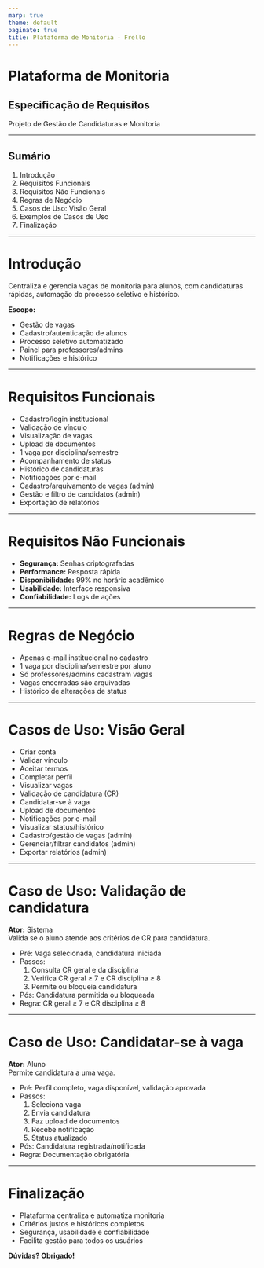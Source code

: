 ```yaml
---
marp: true
theme: default
paginate: true
title: Plataforma de Monitoria - Frello
---
```


# Plataforma de Monitoria  
## Especificação de Requisitos

Projeto de Gestão de Candidaturas e Monitoria

---

## Sumário

1. Introdução  
2. Requisitos Funcionais  
3. Requisitos Não Funcionais  
4. Regras de Negócio  
5. Casos de Uso: Visão Geral  
6. Exemplos de Casos de Uso  
7. Finalização

---

# Introdução

Centraliza e gerencia vagas de monitoria para alunos, com candidaturas rápidas, automação do processo seletivo e histórico.

**Escopo:**
- Gestão de vagas
- Cadastro/autenticação de alunos
- Processo seletivo automatizado
- Painel para professores/admins
- Notificações e histórico

---

# Requisitos Funcionais

- Cadastro/login institucional
- Validação de vínculo
- Visualização de vagas
- Upload de documentos
- 1 vaga por disciplina/semestre
- Acompanhamento de status
- Histórico de candidaturas
- Notificações por e-mail
- Cadastro/arquivamento de vagas (admin)
- Gestão e filtro de candidatos (admin)
- Exportação de relatórios

---

# Requisitos Não Funcionais

- **Segurança:** Senhas criptografadas
- **Performance:** Resposta rápida
- **Disponibilidade:** 99% no horário acadêmico
- **Usabilidade:** Interface responsiva
- **Confiabilidade:** Logs de ações

---

# Regras de Negócio

- Apenas e-mail institucional no cadastro
- 1 vaga por disciplina/semestre por aluno
- Só professores/admins cadastram vagas
- Vagas encerradas são arquivadas
- Histórico de alterações de status

---

# Casos de Uso: Visão Geral

- Criar conta
- Validar vínculo
- Aceitar termos
- Completar perfil
- Visualizar vagas
- Validação de candidatura (CR)
- Candidatar-se à vaga
- Upload de documentos
- Notificações por e-mail
- Visualizar status/histórico
- Cadastro/gestão de vagas (admin)
- Gerenciar/filtrar candidatos (admin)
- Exportar relatórios (admin)

---

# Caso de Uso: Validação de candidatura

**Ator:** Sistema  
Valida se o aluno atende aos critérios de CR para candidatura.

- Pré: Vaga selecionada, candidatura iniciada
- Passos:
  1. Consulta CR geral e da disciplina
  2. Verifica CR geral ≥ 7 e CR disciplina ≥ 8
  3. Permite ou bloqueia candidatura
- Pós: Candidatura permitida ou bloqueada  
- Regra: CR geral ≥ 7 e CR disciplina ≥ 8

---

# Caso de Uso: Candidatar-se à vaga

**Ator:** Aluno  
Permite candidatura a uma vaga.

- Pré: Perfil completo, vaga disponível, validação aprovada
- Passos:
  1. Seleciona vaga
  2. Envia candidatura
  3. Faz upload de documentos
  4. Recebe notificação
  5. Status atualizado
- Pós: Candidatura registrada/notificada  
- Regra: Documentação obrigatória

---

# Finalização

- Plataforma centraliza e automatiza monitoria
- Critérios justos e históricos completos
- Segurança, usabilidade e confiabilidade
- Facilita gestão para todos os usuários

**Dúvidas? Obrigado!**